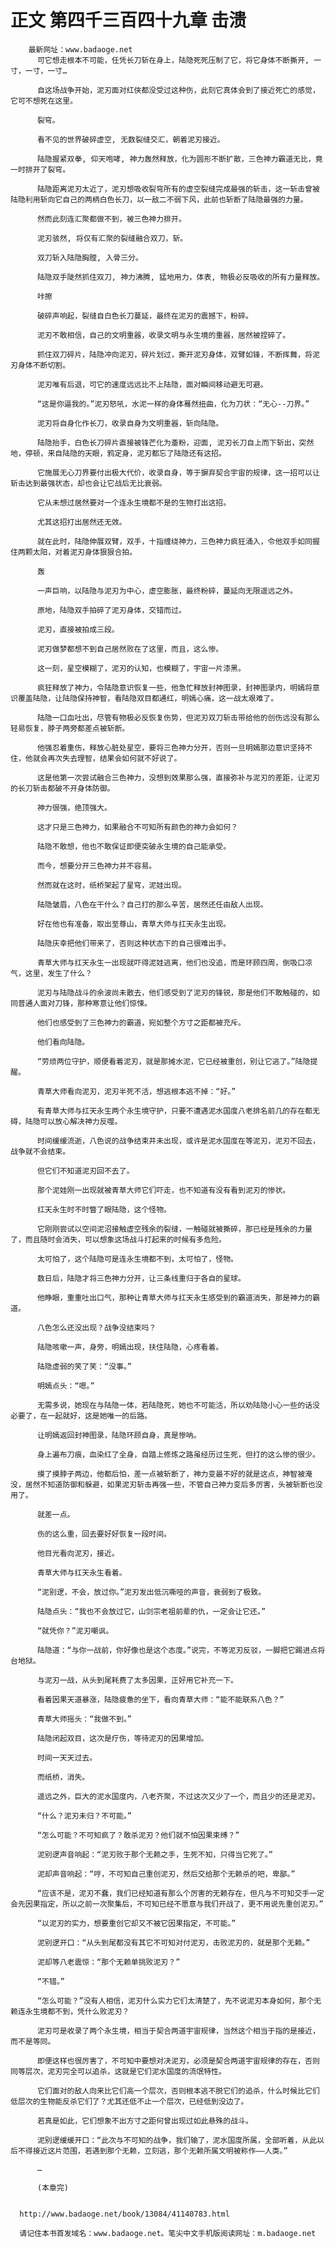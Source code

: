 # 正文 第四千三百四十九章 击溃
        最新网址：www.badaoge.net
          可它想走根本不可能，任凭长刀斩在身上，陆隐死死压制了它，将它身体不断撕开, 一寸，一寸，一寸…
      
          自这场战争开始，泥刃面对红侠都没受过这种伤，此刻它真体会到了接近死亡的感觉，它可不想死在这里。
      
          裂穹。
      
          看不见的世界破碎虚空, 无数裂缝交汇，朝着泥刃接近。
      
          陆隐握紧双拳, 仰天咆哮, 神力轰然释放，化为圆形不断扩散，三色神力霸道无比，竟一时排开了裂穹。
      
          陆隐距离泥刃太近了，泥刃想吸收裂穹所有的虚空裂缝完成最强的斩击，这一斩击曾被陆隐利用斩向它自己的两柄白色长刀，以一敌二不弱下风，此前也斩断了陆隐最强的力量。
      
          然而此刻连汇聚都做不到，被三色神力排开。
      
          泥刃骇然, 将仅有汇聚的裂缝融合双刀，斩。
      
          双刀斩入陆隐胸膛, 入骨三分。
      
          陆隐双手陡然抓住双刀, 神力沸腾, 猛地用力，体表, 物极必反吸收的所有力量释放。
      
          咔擦
      
          破碎声响起，裂缝自白色长刀蔓延，最终在泥刃的震撼下，粉碎。
      
          泥刃不敢相信，自己的文明重器，收录文明与永生境的重器，居然被捏碎了。
      
          抓住双刀碎片，陆隐冲向泥刃，碎片划过，撕开泥刃身体，双臂如锋，不断挥舞，将泥刃身体不断切割。
      
          泥刃唯有后退，可它的速度远远比不上陆隐，面对瞬间移动避无可避。
      
          “这是你逼我的。”泥刃怒吼，水泥一样的身体蓦然扭曲，化为刀状：“无心--刀界。”
      
          泥刃将自身化作长刀，收录自身为文明重器，斩向陆隐。
      
          陆隐抬手，白色长刀碎片直接被锋芒化为齑粉，迎面, 泥刃长刀自上而下斩出，突然地，停顿，来自陆隐的天眼，鸦定身，泥刃都忘了陆隐还有这招。
      
          它施展无心刀界要付出极大代价，收录自身，等于摒弃契合宇宙的规律，这一招可以让斩击达到最强状态，却也会让它战后无比衰弱。
      
          它从未想过居然要对一个连永生境都不是的生物打出这招。
      
          尤其这招打出居然还无效。
      
          就在此时，陆隐伸展双臂，双手，十指缠绕神力，三色神力疯狂涌入，令他双手如同握住两颗太阳，对着泥刃身体狠狠合拍。
      
          轰
      
          一声巨响，以陆隐与泥刃为中心，虚空膨胀，最终粉碎，蔓延向无限遥远之外。
      
          原地，陆隐双手拍碎了泥刃身体，交错而过。
      
          泥刃，直接被拍成三段。
      
          泥刃做梦都想不到自己居然败在了这里，而且，这么惨。
      
          这一刻，星空模糊了，泥刃的认知，也模糊了，宇宙一片漆黑。
      
          疯狂释放了神力，令陆隐意识恢复一些，他急忙释放封神图录，封神图录内，明嫣将意识覆盖陆隐，让陆隐保持神智，看陆隐双目都通红，明嫣心痛，这一战太艰难了。
      
          陆隐一口血吐出，尽管有物极必反恢复伤势，但泥刃双刀斩击带给他的创伤远没有那么轻易恢复，脖子两旁都差点被斩断。
      
          他强忍着重伤，释放心脏处星空，要将三色神力分开，否则一旦明嫣那边意识坚持不住，他就会再次失去理智，结果会如何就不好说了。
      
          这是他第一次尝试融合三色神力，没想到效果那么强，直接弥补与泥刃的差距，让泥刃的长刀斩击都破不开身体防御。
      
          神力很强，绝顶强大。
      
          这才只是三色神力，如果融合不可知所有颜色的神力会如何？
      
          陆隐不敢想，他也不敢保证即便突破永生境的自己能承受。
      
          而今，想要分开三色神力并不容易。
      
          然而就在这时，纸桥架起了星穹，泥娃出现。
      
          陆隐皱眉，八色在干什么？自己打的那么辛苦，居然还任由敌人出现。
      
          好在他也有准备，取出至尊山，青草大师与扛天永生出现。
      
          陆隐庆幸把他们带来了，否则这种状态下的自己很难出手。
      
          青草大师与扛天永生一出现就吓得泥娃逃离，他们也没追，而是环顾四周，倒吸口凉气，这里，发生了什么？
      
          泥刃与陆隐战斗的余波尚未散去，他们感受到了泥刃的锋锐，那是他们不敢触碰的，如同普通人面对刀锋，那种寒意让他们惊悚。
      
          他们也感受到了三色神力的霸道，宛如整个方寸之距都被充斥。
      
          他们看向陆隐。
      
          “劳烦两位守护，顺便看着泥刃，就是那摊水泥，它已经被重创，别让它逃了。”陆隐提醒。
      
          青草大师看向泥刃，泥刃半死不活，想逃根本逃不掉：“好。”
      
          有青草大师与扛天永生两个永生境守护，只要不遭遇泥水国度八老排名前几的存在都无碍，陆隐可以放心解决神力反噬。
      
          时间缓缓流逝，八色说的战争结束并未出现，或许是泥水国度在等泥刃，泥刃不回去，战争就不会结束。
      
          但它们不知道泥刃回不去了。
      
          那个泥娃刚一出现就被青草大师它们吓走，也不知道有没有看到泥刃的惨状。
      
          扛天永生时不时瞥了眼陆隐，这个怪物。
      
          它刚刚尝试以空间泥沼接触虚空残余的裂缝，一触碰就被撕碎，那已经是残余的力量了，而且随时会消失，可以想象这场战斗打起来的时候有多危险。
      
          太可怕了，这个陆隐可是连永生境都不到，太可怕了，怪物。
      
          数日后，陆隐才将三色神力分开，让三条线重归于各自的星球。
      
          他睁眼，重重吐出口气，那种让青草大师与扛天永生感受到的霸道消失，那是神力的霸道。
      
          八色怎么还没出现？战争没结束吗？
      
          陆隐咳嗽一声，身旁，明嫣出现，扶住陆隐，心疼看着。
      
          陆隐虚弱的笑了笑：“没事。”
      
          明嫣点头：“嗯。”
      
          无需多说，她现在与陆隐一体，若陆隐死，她也不可能活，所以劝陆隐小心一些的话没必要了，在一起就好，这是她唯一的后路。
      
          让明嫣返回封神图录，陆隐环顾自身，真是惨呐。
      
          身上遍布刀痕，血染红了全身，自踏上修炼之路虽经历过生死，但打的这么惨的很少。
      
          摸了摸脖子两边，他都后怕，差一点被斩断了，神力变最不好的就是这点，神智被淹没，居然不知道防御和躲避，如果泥刃斩击再强一些，不管自己神力变后多厉害，头被斩断也没用了。
      
          就差一点。
      
          伤的这么重，回去要好好恢复一段时间。
      
          他目光看向泥刃，接近。
      
          青草大师与扛天永生看着。
      
          “泥别逻，不会，放过你。”泥刃发出低沉嘶哑的声音，衰弱到了极致。
      
          陆隐点头：“我也不会放过它，山剑宗老祖前辈的仇，一定会让它还。”
      
          “就凭你？”泥刃嘲讽。
      
          陆隐道：“与你一战前，你好像也是这个态度。”说完，不等泥刃反驳，一脚把它踢进点将台地狱。
      
          与泥刃一战，从头到尾耗费了太多因果，正好用它补充一下。
      
          看着因果天道暴涨，陆隐疲惫的坐下，看向青草大师：“能不能联系八色？”
      
          青草大师摇头：“我做不到。”
      
          陆隐闭起双目，这次是疗伤，等待泥刃的因果增加。
      
          时间一天天过去。
      
          而纸桥，消失。
      
          遥远之外，巨大的泥水国度内，八老齐聚，不过这次又少了一个，而且少的还是泥刃。
      
          “什么？泥刃未归？不可能。”
      
          “怎么可能？不可知疯了？敢杀泥刃？他们就不怕因果束缚？”
      
          泥别逻声音响起：“泥刃败于那个无赖之手，生死不知，只得当它死了。”
      
          泥却声音响起：“哼，不可知自己重创泥刃，然后交给那个无赖杀的吧，卑鄙。”
      
          “应该不是，泥刃不蠢，我们已经知道有那么个厉害的无赖存在，但凡与不可知交手一定会先因果指定，所以之前一次聚集后，不可知已经不愿意与我们开战了，更不用说先重创泥刃。”
      
          “以泥刃的实力，想要重创它却又不被它因果指定，不可能。”
      
          泥别逻开口：“从头到尾都没有其它不可知对付泥刃，击败泥刃的，就是那个无赖。”
      
          泥却等八老震惊：“那个无赖单挑败泥刃？”
      
          “不错。”
      
          “怎么可能？”没有人相信，泥刃什么实力它们太清楚了，先不说泥刃本身如何，那个无赖连永生境都不到，凭什么败泥刃？
      
          泥刃可是收录了两个永生境，相当于契合两道宇宙规律，当然这个相当于指的是接近，而不是等同。
      
          即便这样也很厉害了，不可知中要想对决泥刃，必须是契合两道宇宙规律的存在，否则同等层次，泥刃完全可以追杀，这就是它们泥水国度的流氓特性。
      
          它们面对的敌人向来比它们高一个层次，否则根本逃不脱它们的追杀，什么时候比它们低层次的生物能反杀它们了？尤其还低不止一个层次，已经低到没边了。
      
          若真是如此，它们想象不出方寸之距何曾出现过如此悬殊的战斗。
      
          泥别逻缓缓开口：“此次与不可知的战争，我们输了，泥水国度所属，全部听着，从此以后不得接近这片范围，若遇到那个无赖，立刻逃，那个无赖所属文明被称作——人类。”
      
          …
      
          (本章完)
      
      
      http://www.badaoge.net/book/13084/41140783.html
      
      请记住本书首发域名：www.badaoge.net。笔尖中文手机版阅读网址：m.badaoge.net